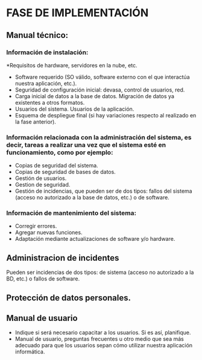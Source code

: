 # FASE DE IMPLEMENTACIÓN

## Manual técnico:

### Información de instalación:

*Requisitos de hardware, servidores en la nube, etc.
* Software requerido (SO válido, software externo con el que interactúa nuestra aplicación, etc.).
* Seguridad de configuración inicial: devasa, control de usuarios, red.
* Carga inicial de datos a la base de datos. Migración de datos ya existentes a otros formatos.
* Usuarios del sistema. Usuarios de la aplicación.
* Esquema de despliegue final (si hay variaciones respecto al realizado en la fase anterior).

### Información relacionada con la administración del sistema, es decir, tareas a realizar una vez que el sistema esté en funcionamiento, como por ejemplo:

* Copias de seguridad del sistema.
* Copias de seguridad de bases de datos.
* Gestión de usuarios.
* Gestion de seguridad.
* Gestión de incidencias, que pueden ser de dos tipos: fallos del sistema (acceso no autorizado a la base de datos, etc.) o de software.

### Información de mantenimiento del sistema:

* Corregir errores.
* Agregar nuevas funciones.
* Adaptación mediante actualizaciones de software y/o hardware.

## Administracion de incidentes

Pueden ser incidencias de dos tipos: de sistema (acceso no autorizado a la BD, etc.) o fallos de software.

## Protección de datos personales.

## Manual de usuario

* Indique si será necesario capacitar a los usuarios. Si es así, planifique.
* Manual de usuario, preguntas frecuentes u otro medio que sea más adecuado para que los usuarios sepan cómo utilizar nuestra aplicación informática.